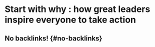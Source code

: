 # Start with why : how great leaders inspire everyone to take action


## No backlinks! {#no-backlinks}
